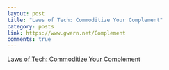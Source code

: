 ```yaml
---
layout: post
title: "Laws of Tech: Commoditize Your Complement"
category: posts
link: https://www.gwern.net/Complement
comments: true
---
```


[Laws of Tech: Commoditize Your Complement](https://www.gwern.net/Complement)
